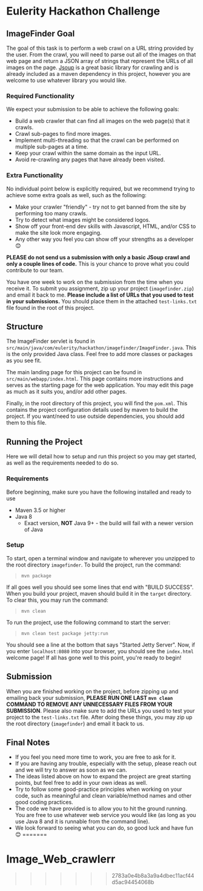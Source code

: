 
# Eulerity Hackathon Challenge

## ImageFinder Goal
The goal of this task is to perform a web crawl on a URL string provided by the user. From the crawl, you will need to parse out all of the images on that web page and return a JSON array of strings that represent the URLs of all images on the page. [Jsoup](https://jsoup.org/) is a great basic library for crawling and is already included as a maven dependency in this project, however you are welcome to use whatever library you would like.

### Required Functionality
We expect your submission to be able to achieve the following goals:
- Build a web crawler that can find all images on the web page(s) that it crawls.
- Crawl sub-pages to find more images.
- Implement multi-threading so that the crawl can be performed on multiple sub-pages at a time.
- Keep your crawl within the same domain as the input URL.
- Avoid re-crawling any pages that have already been visited.

### Extra Functionality
No individual point below is explicitly required, but we recommend trying to achieve some extra goals as well, such as the following:
- Make your crawler "friendly" - try not to get banned from the site by performing too many crawls.
- Try to detect what images might be considered logos.
- Show off your front-end dev skills with Javascript, HTML, and/or CSS to make the site look more engaging.
- Any other way you feel you can show off your strengths as a developer 😊

**PLEASE do not send us a submission with only a basic JSoup crawl and only a couple lines of code.** This is your chance to prove what you could contribute to our team.

You have one week to work on the submission from the time when you receive it. To submit you assignment, zip up your project (`imagefinder.zip`) and email it back to me. **Please include a list of URLs that you used to test in your submissions.** You should place them in the attached `test-links.txt` file found in the root of this project.

## Structure
The ImageFinder servlet is found in `src/main/java/com/eulerity/hackathon/imagefinder/ImageFinder.java`. This is the only provided Java class. Feel free to add more classes or packages as you see fit. 

The main landing page for this project can be found in `src/main/webapp/index.html`. This page contains more instructions and serves as the starting page for the web application. You may edit this page as much as it suits you, and/or add other pages. 

Finally, in the root directory of this project, you will find the `pom.xml`. This contains the project configuration details used by maven to build the project. If you want/need to use outside dependencies, you should add them to this file.

## Running the Project
Here we will detail how to setup and run this project so you may get started, as well as the requirements needed to do so.

### Requirements
Before beginning, make sure you have the following installed and ready to use
- Maven 3.5 or higher
- Java 8
  - Exact version, **NOT** Java 9+ - the build will fail with a newer version of Java

### Setup
To start, open a terminal window and navigate to wherever you unzipped to the root directory `imagefinder`. To build the project, run the command:

>`mvn package`

If all goes well you should see some lines that end with "BUILD SUCCESS". When you build your project, maven should build it in the `target` directory. To clear this, you may run the command:

>`mvn clean`

To run the project, use the following command to start the server:

>`mvn clean test package jetty:run`

You should see a line at the bottom that says "Started Jetty Server". Now, if you enter `localhost:8080` into your browser, you should see the `index.html` welcome page! If all has gone well to this point, you're ready to begin!

## Submission
When you are finished working on the project, before zipping up and emailing back your submission, **PLEASE RUN ONE LAST `mvn clean` COMMAND TO REMOVE ANY UNNECESSARY FILES FROM YOUR SUBMISSION**. Please also make sure to add the URLs you used to test your project to the `test-links.txt` file. After doing these things, you may zip up the root directory (`imagefinder`) and email it back to us.

## Final Notes
- If you feel you need more time to work, you are free to ask for it.
- If you are having any trouble, especially with the setup, please reach out and we will try to answer as soon as we can.
- The ideas listed above on how to expand the project are great starting points, but feel free to add in your own ideas as well.
- Try to follow some good-practice principles when working on your code, such as meaningful and clean variable/method names and other good coding practices.
- The code we have provided is to allow you to hit the ground running. You are free to use whatever web service you would like (as long as you use Java 8 and it is runnable from the command line).
- We look forward to seeing what you can do, so good luck and have fun 😊
=======
# Image_Web_crawlerr
>>>>>>> 2783a0e4b8a3a9a4dbec11acf44d5ac94454068b
